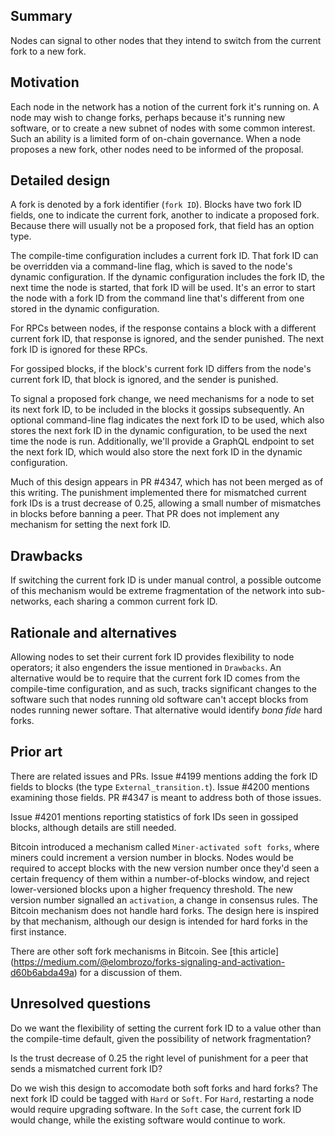## Summary
[summary]: #summary

Nodes can signal to other nodes that they intend to switch from the current fork to a new fork.

## Motivation
[motivation]: #motivation

Each node in the network has a notion of the current fork it's running on. A node may wish to
change forks, perhaps because it's running new software, or to create a new subnet of nodes with
some common interest. Such an ability is a limited form of on-chain governance. When a node
proposes a new fork, other nodes need to be informed of the proposal.

## Detailed design
[detailed-design]: #detailed-design

A fork is denoted by a fork identifier (`fork ID`). Blocks have two fork ID fields, one to
indicate the current fork, another to indicate a proposed fork. Because there will usually
not be a proposed fork, that field has an option type.

The compile-time configuration includes a current fork ID. That fork ID can be overridden
via a command-line flag, which is saved to the node's dynamic configuration. If the
dynamic configuration includes the fork ID, the next time the node is started, that
fork ID will be used. It's an error to start the node with a fork ID from the command line
that's different from one stored in the dynamic configuration.

For RPCs between nodes, if the response contains a block with a different current fork ID,
that response is ignored, and the sender punished. The next fork ID is ignored for these RPCs.

For gossiped blocks, if the block's current fork ID differs from the node's current fork ID,
that block is ignored, and the sender is punished.

To signal a proposed fork change, we need mechanisms for a node to set its
next fork ID, to be included in the blocks it gossips subsequently. An optional command-line
flag indicates the next fork ID to be used, which also stores the next fork ID in the dynamic
configuration, to be used the next time the node is run. Additionally, we'll provide a GraphQL
endpoint to set the next fork ID, which would also store the next fork ID in the dynamic
configuration.

Much of this design appears in PR #4347, which has not been merged as of this writing.
The punishment implemented there for mismatched current fork IDs is a trust decrease of
0.25, allowing a small number of mismatches in blocks before banning a peer. That PR
does not implement any mechanism for setting the next fork ID.

## Drawbacks
[drawbacks]: #drawbacks

If switching the current fork ID is under manual control, a possible outcome of this mechanism
would be extreme fragmentation of the network into sub-networks, each sharing a common
current fork ID.

## Rationale and alternatives
[rationale-and-alternatives]: #rationale-and-alternatives

Allowing nodes to set their current fork ID provides flexibility to node operators; it also
engenders the issue mentioned in `Drawbacks`. An alternative would be to require that the
current fork ID comes from the compile-time configuration, and as such, tracks significant
changes to the software such that nodes running old software can't accept blocks from
nodes running newer softare. That alternative would identify *bona fide* hard forks.

## Prior art
[prior-art]: #prior-art

There are related issues and PRs. Issue #4199 mentions adding the fork ID fields to
blocks (the type `External_transition.t`). Issue #4200 mentions examining those fields.
PR #4347 is meant to address both of those issues.

Issue #4201 mentions reporting statistics of fork IDs seen in gossiped blocks, although
details are still needed.

Bitcoin introduced a mechanism called `Miner-activated soft forks`, where miners could
increment a version number in blocks. Nodes would be required to accept blocks with
the new version number once they'd seen a certain frequency of them within a
number-of-blocks window, and reject lower-versioned blocks upon a higher frequency threshold.
The new version number signalled an `activation`, a change in consensus rules. The Bitcoin
mechanism does not handle hard forks. The design here is inspired by that mechanism, although
our design is intended for hard forks in the first instance.

There are other soft fork mechanisms in Bitcoin. See [this article] (https://medium.com/@elombrozo/forks-signaling-and-activation-d60b6abda49a)
for a discussion of them.

## Unresolved questions
[unresolved-questions]: #unresolved-questions

Do we want the flexibility of setting the current fork ID to a value other than the compile-time
default, given the possibility of network fragmentation?

Is the trust decrease of 0.25 the right level of punishment for a peer that sends a
mismatched current fork ID?

Do we wish this design to accomodate both soft forks and hard forks? The next fork ID could be tagged
with `Hard` or `Soft`. For `Hard`, restarting a node would require upgrading software. In the `Soft` case,
the current fork ID would change, while the existing software would continue to work.
